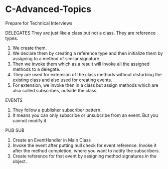 # C-Advanced-Topics
Prepare for Technical Interviews

DELEGATES
They are just like a class but not a class. They are reference types. 
1. We create them.
2. We declare them by creating a reference type and then initialize them by assigning to a method of similar signature.
3. Then we invoke them which as a result will invoke all the assigned methods to a delegate.
4. They are used for extension of the class methods without disturbing the existing class and also used for creating events.
5. For extension, we invoke then in a class but assign methods which are also called subscribes, outside the class.

EVENTS
1. They follow a publisher subscriber pattern.
2. It means you can only subscribe or unsubcribe from an event. But you cannot modify it.

PUB SUB
1. Create an EventHandler in Main Class
2. Invoke the event after putting null check for event reference. Invoke it after the method completion, where you want to notify the subscribers.
3. Create reference for that event by assigning method signatures in the object.

